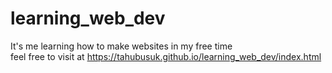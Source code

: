 # learning_web_dev
It's me learning how to make websites in my free time <br>
feel free to visit at https://tahubusuk.github.io/learning_web_dev/index.html
